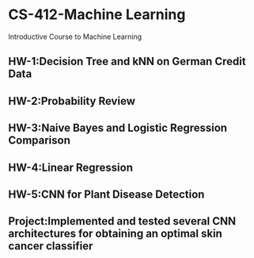 # CS-412-Machine Learning
 Introductive Course to Machine Learning
 
 ## HW-1:Decision Tree and kNN on German Credit Data
 
 ## HW-2:Probability Review
 
 ## HW-3:Naive Bayes and Logistic Regression Comparison 
 
 ## HW-4:Linear Regression
 
 ## HW-5:CNN for Plant Disease Detection
 
 ## Project:Implemented and tested several CNN architectures for obtaining an optimal skin cancer classifier 
